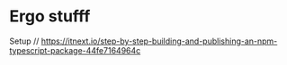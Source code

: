 # Ergo stufff


Setup
// https://itnext.io/step-by-step-building-and-publishing-an-npm-typescript-package-44fe7164964c